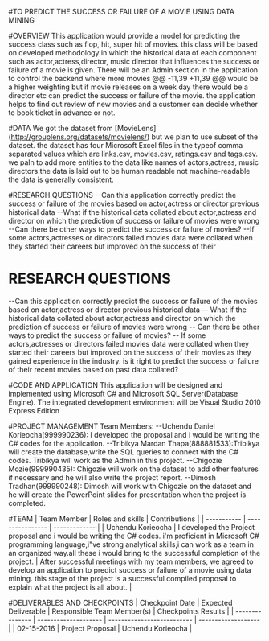 #TO PREDICT THE SUCCESS OR FAILURE OF A MOVIE USING DATA MINING
 
  
 #OVERVIEW
 This application would provide a model for predicting the success class such as flop, hit, super hit of movies. this class will be based on developed methodology in which the historical data of each component such as actor,actress,director, music director that influences the success or failure of a movie is given. There will be an Admin section in the application to control the backend where more movies 
 @@ -11,39 +11,39 @@ would be a higher weighting but if movie releases on a week day there would be a
  director etc can predict the success or failure of the movie. the application helps to find out review of new movies and a customer   can decide whether to book ticket in advance or not.
  
 #DATA
 We got the dataset from [MovieLens] (http://grouplens.org/datasets/movielens/) but we plan to use subset of the dataset. the dataset 
  has four Microsoft Excel files in the typeof comma separated values which are links.csv, movies.csv, ratings.csv and tags.csv. 
  we paln to add more entities to the data like names of actors,actress, music directors.the data is laid out to be human readable not machine-readable the data is generally consistent.
  
 #RESEARCH QUESTIONS
 --Can this application correctly predict the success or failure of the movies based on actor,actress or director previous historical data
 --What if the historical data collated about actor,actress and director on which the prediction of success or failure of movies were wrong
 --Can there be other ways to predict the success or failure of movies?
 --If some actors,actresses or directors failed movies data were collated when they started their careers but improved on the success of their
 # RESEARCH QUESTIONS
 --Can this application correctly predict the success or failure of the movies based on actor,actress or director previous historical data
 -- What if the historical data collated about actor,actress and director on which the prediction of success or failure of movies were wrong
 -- Can there be other ways to predict the success or failure of movies?
 -- If some actors,actresses or directors failed movies data were collated when they started their careers but improved on the success of their
  movies as they gained experience in the industry. is it right to predict the success or failure of their recent movies based on past data 
  collated?
  
 #CODE AND APPLICATION
  This application will be designed and implemented using Microsoft C# and Microsoft SQL Server(Database Engine). The integrated development
  environment will be Visual Studio 2010 Express Edition
  
 #PROJECT MANAGEMENT
  Team Members:
 --Uchendu Daniel Korieocha(999990236): I developed the proposal and i would be writing the C# codes for the application.
 --Tribikya Mardan Thapa(888881533):Tribikya will create the database,write the SQL queries to connect with the C# codes. Tribikya will work as the Admin in this project.
 --Chigozie Mozie(999990435): Chigozie will work on the dataset to add other features if necessary and he will also write the project report.
 --Dimosh Tradhan(999990248): Dimosh will work with Chigozie on the dataset and he will create the PowerPoint slides for presentation when the project is completed.
  
 #TEAM
  | Team Member | Roles and skills | Contributions |
  | ----------- | ---------------- | ------------- |
  | Uchendu Korieocha | I developed the Project proposal and i would be writing the C# codes. i'm proficient in Microsoft C# programming language,i"ve strong analytical skills,i can work as a team in an organized way.all these i would bring to the successful completion of the project. | After successful meetings with my team members, we agreed to develop an application to predict success or failure of a movie using data mining. this stage of the project is a successful compiled proposal to explain what the project is all about. | 
  
 #DELIVERABLES AND CHECKPOINTS
  | Checkpoint Date | Expected Deliverable | Responsible Team Member(s) | Checkpoints Results |
  | --------------- | -------------------- | -------------------------- | ------------------- |
  | 02-15-2016 | Project Proposal | Uchendu Korieocha |  
